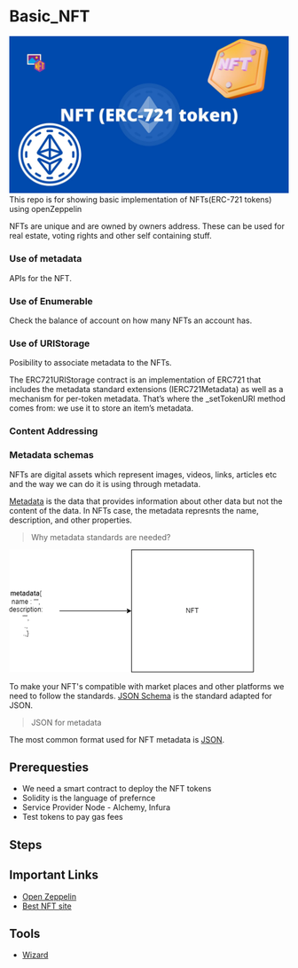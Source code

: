 # Basic_NFT
![Hero Image](https://github.com/PriyathamVarma/Basic_NFT/blob/main/Diagrams/NFT%20(ERC-721%20token).jpg)
This repo is for showing basic implementation of NFTs(ERC-721 tokens) using openZeppelin


NFTs are unique and are owned by owners address. These can be used for real estate, voting rights and other self containing stuff. 

### Use of metadata

APIs for the NFT.

### Use of Enumerable

Check the balance of account on how many NFTs an account has.

### Use of URIStorage

Posibility to associate metadata to the NFTs.

The ERC721URIStorage contract is an implementation of ERC721 that includes the metadata standard extensions (IERC721Metadata) as well as a mechanism for per-token metadata. That’s where the _setTokenURI method comes from: we use it to store an item’s metadata.

### Content Addressing



### Metadata schemas

NFTs are digital assets which represent images, videos, links, articles etc and the way we can do it is using through metadata. 

[Metadata](https://en.wikipedia.org/wiki/Metadata) is the data that provides information about other data but not the content of the data. In NFTs case, the metadata represnts the name, description, and other properties. 

> Why metadata standards are needed?

![metadata](https://github.com/PriyathamVarma/Basic_NFT/blob/main/Diagrams/NFT_1.drawio.png)

To make your NFT's compatible with market places and other platforms we need to follow the standards. [JSON Schema](https://json-schema.org/) is the standard adapted for JSON. 

> JSON for metadata

The most common format used for NFT metadata is [JSON](https://www.json.org/json-en.html). 

## Prerequesties

- We need a smart contract to deploy the NFT tokens
- Solidity is the language of prefernce
- Service Provider Node - Alchemy, Infura
- Test tokens to pay gas fees


## Steps


## Important Links

- [Open Zeppelin](https://docs.openzeppelin.com/)
- [Best NFT site](https://nftschool.dev/)


## Tools

- [Wizard](https://docs.openzeppelin.com/contracts/4.x/wizard)
